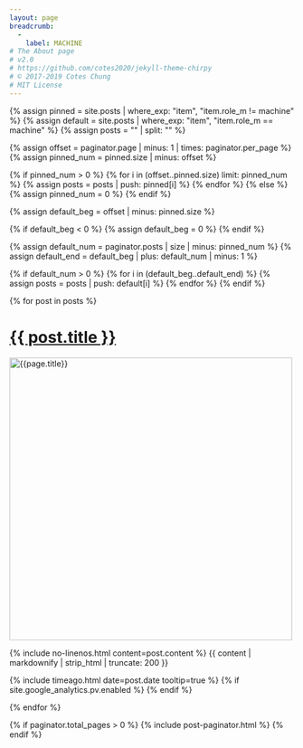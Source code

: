 ```yaml
---
layout: page
breadcrumb:
  -
    label: MACHINE
# The About page
# v2.0
# https://github.com/cotes2020/jekyll-theme-chirpy
# © 2017-2019 Cotes Chung
# MIT License
---
```


{% assign pinned = site.posts | where_exp: "item", "item.role_m != machine"  %}
{% assign default = site.posts | where_exp: "item", "item.role_m == machine"  %}
{% assign posts = "" | split: "" %}

<!-- Get pinned posts -->

{% assign offset = paginator.page | minus: 1 | times: paginator.per_page %}
{% assign pinned_num = pinned.size | minus: offset %}

{% if pinned_num > 0 %}
  {% for i in (offset..pinned.size) limit: pinned_num %}
    {% assign posts = posts | push: pinned[i] %}
  {% endfor %}
{% else %}
  {% assign pinned_num = 0 %}
{% endif %}


<!-- Get default posts -->

{% assign default_beg = offset | minus: pinned.size %}

{% if default_beg < 0 %}
  {% assign default_beg = 0 %}
{% endif %}

{% assign default_num = paginator.posts | size | minus: pinned_num  %}
{% assign default_end = default_beg | plus: default_num | minus: 1 %}

{% if default_num > 0 %}
  {% for i in (default_beg..default_end) %}
    {% assign posts = posts | push: default[i] %}
  {% endfor %}
{% endif %}


<div id="post-list">

{% for post in posts %}

  <div class="post-preview">
    <div class="d-flex justify-content-between pr-xl-2">
      <h1><a href="{{ post.url | relative_url }}">{{ post.title }}</a></h1>
    </div>
  <div class="page-cover-image">
        <img src="{{ "https://manitorpotterk.github.io" | append : post.image }}" alt="{{page.title}}" width="500" height="500">
    </div>
    <div class="post-content">
      <p>
        {% include no-linenos.html content=post.content %}
        {{ content | markdownify | strip_html | truncate: 200 }}
      </p>
    </div>
    <div class="post-meta text-muted">
      <!-- posted date -->
      <i class="far fa-clock fa-fw"></i>
      {% include timeago.html date=post.date tooltip=true %}
      <!-- page views -->
      {% if site.google_analytics.pv.enabled %}
      <i class="far fa-eye fa-fw"></i>
      <span id="pv_{{-post.title-}}" class="pageviews">
        <i class="fas fa-spinner fa-spin fa-fw"></i>
      </span>
      {% endif %}
    </div>
  </div> <!-- .post-review -->

{% endfor %}

</div> <!-- #post-list -->

{% if paginator.total_pages > 0 %}
  {% include post-paginator.html %}
{% endif %}
